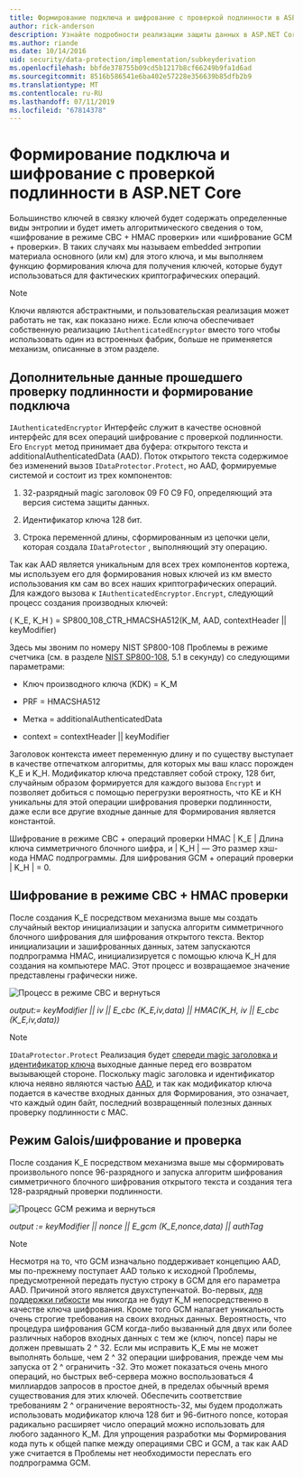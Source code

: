 ```yaml
---
title: Формирование подключа и шифрование с проверкой подлинности в ASP.NET Core
author: rick-anderson
description: Узнайте подробности реализации защиты данных в ASP.NET Core подраздела наследования и проверку подлинности шифрования.
ms.author: riande
ms.date: 10/14/2016
uid: security/data-protection/implementation/subkeyderivation
ms.openlocfilehash: bbfde378755b09cd5b1217b8cf66249b9fa1d6ad
ms.sourcegitcommit: 8516b586541e6ba402e57228e356639b85dfb2b9
ms.translationtype: MT
ms.contentlocale: ru-RU
ms.lasthandoff: 07/11/2019
ms.locfileid: "67814378"
---
```

# <a name="subkey-derivation-and-authenticated-encryption-in-aspnet-core"></a>Формирование подключа и шифрование с проверкой подлинности в ASP.NET Core

<a name="data-protection-implementation-subkey-derivation"></a>

Большинство ключей в связку ключей будет содержать определенные виды энтропии и будет иметь алгоритмического сведения о том, «шифрование в режиме CBC + HMAC проверки» или «шифрование GCM + проверки». В таких случаях мы называем embedded энтропии материала основного (или км) для этого ключа, и мы выполняем функцию формирования ключа для получения ключей, которые будут использоваться для фактических криптографических операций.

> [!NOTE]
> Ключи являются абстрактными, и пользовательская реализация может работать не так, как показано ниже. Если ключа обеспечивает собственную реализацию `IAuthenticatedEncryptor` вместо того чтобы использовать один из встроенных фабрик, больше не применяется механизм, описанные в этом разделе.

<a name="data-protection-implementation-subkey-derivation-aad"></a>

## <a name="additional-authenticated-data-and-subkey-derivation"></a>Дополнительные данные прошедшего проверку подлинности и формирование подключа

`IAuthenticatedEncryptor` Интерфейс служит в качестве основной интерфейс для всех операций шифрование с проверкой подлинности. Его `Encrypt` метод принимает два буфера: открытого текста и additionalAuthenticatedData (AAD). Поток открытого текста содержимое без изменений вызов `IDataProtector.Protect`, но AAD, формируемые системой и состоит из трех компонентов:

1. 32-разрядный magic заголовок 09 F0 C9 F0, определяющий эта версия система защиты данных.

2. Идентификатор ключа 128 бит.

3. Строка переменной длины, сформированным из цепочки цели, которая создала `IDataProtector` , выполняющий эту операцию.

Так как AAD является уникальным для всех трех компонентов кортежа, мы используем его для формирования новых ключей из км вместо использования км сам во всех наших криптографических операций. Для каждого вызова к `IAuthenticatedEncryptor.Encrypt`, следующий процесс создания производных ключей:

( K_E, K_H ) = SP800_108_CTR_HMACSHA512(K_M, AAD, contextHeader || keyModifier)

Здесь мы звоним по номеру NIST SP800-108 Проблемы в режиме счетчика (см. в разделе [NIST SP800-108](https://nvlpubs.nist.gov/nistpubs/Legacy/SP/nistspecialpublication800-108.pdf), 5.1 в секунду) со следующими параметрами:

* Ключ производного ключа (KDK) = K_M

* PRF = HMACSHA512

* Метка = additionalAuthenticatedData

* context = contextHeader || keyModifier

Заголовок контекста имеет переменную длину и по существу выступает в качестве отпечатком алгоритмы, для которых мы ваш класс порожден K_E и K_H. Модификатор ключа представляет собой строку, 128 бит, случайным образом формируется для каждого вызова `Encrypt` и позволяет добиться с помощью перегрузки вероятность, что KE и KH уникальны для этой операции шифрования проверки подлинности, даже если все другие входные данные для Формирования является константой.

Шифрование в режиме CBC + операций проверки HMAC | K_E | Длина ключа симметричного блочного шифра, и | K_H | — Это размер хэш-кода HMAC подпрограммы. Для шифрования GCM + операций проверки | K_H | = 0.

## <a name="cbc-mode-encryption--hmac-validation"></a>Шифрование в режиме CBC + HMAC проверки

После создания K_E посредством механизма выше мы создать случайный вектор инициализации и запуска алгоритм симметричного блочного шифрования для шифрования открытого текста. Вектор инициализации и зашифрованных данных, затем запускаются подпрограмма HMAC, инициализируется с помощью ключа K_H для создания на компьютере MAC. Этот процесс и возвращаемое значение представлены графически ниже.

![Процесс в режиме CBC и вернуться](subkeyderivation/_static/cbcprocess.png)

*output:= keyModifier || iv || E_cbc (K_E,iv,data) || HMAC(K_H, iv || E_cbc (K_E,iv,data))*

> [!NOTE]
> `IDataProtector.Protect` Реализация будет [спереди magic заголовка и идентификатор ключа](xref:security/data-protection/implementation/authenticated-encryption-details) выходные данные перед его возвратом вызывающей стороне. Поскольку magic заголовка и идентификатор ключа неявно являются частью [AAD](xref:security/data-protection/implementation/subkeyderivation#data-protection-implementation-subkey-derivation-aad), и так как модификатор ключа подается в качестве входных данных для Формирования, это означает, что каждый один байт, последний возвращенный полезных данных проверку подлинности с MAC.

## <a name="galoiscounter-mode-encryption--validation"></a>Режим Galois/шифрование и проверка

После создания K_E посредством механизма выше мы сформировать произвольного nonce 96-разрядного и запуска алгоритм шифрования симметричного блочного шифрования открытого текста и создания тега 128-разрядный проверки подлинности.

![Процесс GCM режима и вернуться](subkeyderivation/_static/galoisprocess.png)

*output := keyModifier || nonce || E_gcm (K_E,nonce,data) || authTag*

> [!NOTE]
> Несмотря на то, что GCM изначально поддерживает концепцию AAD, мы по-прежнему поступает AAD только к исходной Проблемы, предусмотренной передать пустую строку в GCM для его параметра AAD. Причиной этого является двухступенчатой. Во-первых, [для поддержки гибкости](xref:security/data-protection/implementation/context-headers#data-protection-implementation-context-headers) мы никогда не будут K_M непосредственно в качестве ключа шифрования. Кроме того GCM налагает уникальность очень строгие требования на своих входных данных. Вероятность, что процедура шифрования GCM когда-либо вызванный для двух или более различных наборов входных данных с тем же (ключ, nonce) пары не должен превышать 2 ^ 32. Если мы исправить K_E мы не может выполнять больше, чем 2 ^ 32 операции шифрования, прежде чем мы запуска от 2 ^ ограничить -32. Это может показаться очень много операций, но быстрых веб-сервера можно воспользоваться 4 миллиардов запросов в простое дней, в пределах обычный время существования для этих ключей. Обеспечить соответствие требованиям 2 ^ ограничение вероятность-32, мы будем продолжать использовать модификатор ключа 128 бит и 96-битного nonce, которая радикально расширяет число операций можно использовать для любого заданного K_M. Для упрощения разработки мы Формирования кода путь к общей папке между операциями CBC и GCM, а так как AAD уже считается в Проблемы нет необходимости переслать его подпрограмма GCM.
